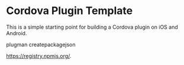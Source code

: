 Cordova Plugin Template
======

This is a simple starting point for building a Cordova plugin on iOS and Android.


 plugman createpackagejson

 

https://registry.npmjs.org/.
